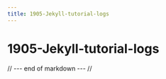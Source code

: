 ```yaml
---
title: 1905-Jekyll-tutorial-logs
---
```

# 1905-Jekyll-tutorial-logs

// --- end of markdown --- //
